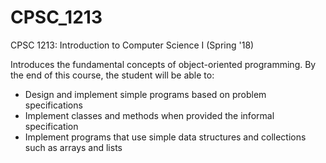 # CPSC_1213
CPSC 1213: Introduction to Computer Science I (Spring '18)

Introduces the fundamental concepts of object-oriented programming. By the end of this course,
the student will be able to:

  * Design and implement simple programs based on problem specifications
  * Implement classes and methods when provided the informal specification
  * Implement programs that use simple data structures and collections such as arrays and lists
